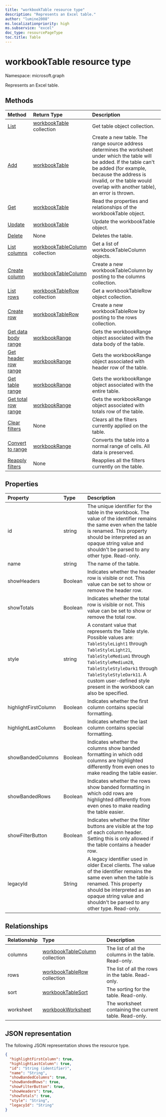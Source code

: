 ```yaml
---
title: "workbookTable resource type"
description: "Represents an Excel table."
author: "lumine2008"
ms.localizationpriority: high
ms.subservice: "excel"
doc_type: resourcePageType
toc.title: Table
---
```


# workbookTable resource type

Namespace: microsoft.graph

Represents an Excel table.


## Methods

| Method		   | Return Type	|Description|
|:---------------|:--------|:----------|
|[List](../api/table-list.md) | [workbookTable](workbooktable.md) collection |Get table object collection. |
|[Add](../api/tablecollection-add.md)|[workbookTable](workbooktable.md)|Create a new table. The range source address determines the worksheet under which the table will be added. If the table can't be added (for example, because the address is invalid, or the table would overlap with another table), an error is thrown.|
|[Get](../api/table-get.md) | [workbookTable](workbooktable.md) |Read the properties and relationships of the workbookTable object.|
|[Update](../api/table-update.md) | [workbookTable](workbooktable.md)	|Update the workbookTable object. |
|[Delete](../api/table-delete.md)|None|Deletes the table.|
|[List columns](../api/table-list-columns.md) |[workbookTableColumn](workbooktablecolumn.md) collection| Get a list of workbookTableColumn objects.|
|[Create column](../api/table-post-columns.md) |[workbookTableColumn](workbooktablecolumn.md)| Create a new workbookTableColumn by posting to the columns collection.|
|[List rows](../api/table-list-rows.md) |[workbookTableRow](workbooktablerow.md) collection| Get a workbookTableRow object collection.|
|[Create row](../api/table-post-rows.md) |[workbookTableRow](workbooktablerow.md)| Create a new workbookTableRow by posting to the rows collection.|
|[Get data body range](../api/table-databodyrange.md)|[workbookRange](workbookrange.md)|Gets the workbookRange object associated with the data body of the table.|
|[Get header row range](../api/table-headerrowrange.md)|[workbookRange](workbookrange.md)|Gets the workbookRange object associated with header row of the table.|
|[Get table range](../api/table-range.md)|[workbookRange](workbookrange.md)|Gets the workbookRange object associated with the entire table.|
|[Get total row range](../api/table-totalrowrange.md)|[workbookRange](workbookrange.md)|Gets the workbookRange object associated with totals row of the table.|
|[Clear filters](../api/table-clearfilters.md)|None|Clears all the filters currently applied on the table.|
|[Convert to range](../api/table-converttorange.md)|[workbookRange](workbookrange.md)|Converts the table into a normal range of cells. All data is preserved.|
|[Reapply filters](../api/table-reapplyfilters.md)|None|Reapplies all the filters currently on the table.|

## Properties
| Property	   | Type	|Description|
|:---------------|:--------|:----------|
|id|string|The unique identifier for the table in the workbook. The value of the identifier remains the same even when the table is renamed. This property should be interpreted as an opaque string value and shouldn't be parsed to any other type. Read-only.|
|name|string|The name of the table.|
|showHeaders|Boolean|Indicates whether the header row is visible or not. This value can be set to show or remove the header row.|
|showTotals|Boolean|Indicates whether the total row is visible or not. This value can be set to show or remove the total row.|
|style|string|A constant value that represents the Table style. Possible values are: `TableStyleLight1` through `TableStyleLight21`, `TableStyleMedium1` through `TableStyleMedium28`, `TableStyleStyleDark1` through `TableStyleStyleDark11`. A custom user-defined style present in the workbook can also be specified.|
|highlightFirstColumn|Boolean|Indicates whether the first column contains special formatting.	|
|highlightLastColumn|Boolean|Indicates whether the last column contains special formatting.	|
|showBandedColumns|Boolean|Indicates whether the columns show banded formatting in which odd columns are highlighted differently from even ones to make reading the table easier.	|
|showBandedRows|Boolean|Indicates whether the rows show banded formatting in which odd rows are highlighted differently from even ones to make reading the table easier.	|
|showFilterButton|Boolean|Indicates whether the filter buttons are visible at the top of each column header. Setting this is only allowed if the table contains a header row.	|
|legacyId|String|A legacy identifier used in older Excel clients. The value of the identifier remains the same even when the table is renamed. This property should be interpreted as an opaque string value and shouldn't be parsed to any other type. Read-only.	|

## Relationships
| Relationship | Type	|Description|
|:---------------|:--------|:----------|
|columns|[workbookTableColumn](workbooktablecolumn.md) collection|The list of all the columns in the table. Read-only.|
|rows|[workbookTableRow](workbooktablerow.md) collection|The list of all the rows in the table. Read-only.|
|sort|[workbookTableSort](workbooktablesort.md)|The sorting for the table. Read-only.|
|worksheet|[workbookWorksheet](workbookworksheet.md)|The worksheet containing the current table. Read-only.|

## JSON representation

The following JSON representation shows the resource type.

<!--{
  "blockType": "resource",
  "optionalProperties": [
     "legacyId"
  ],
  "baseType": "microsoft.graph.entity",
  "@odata.type": "microsoft.graph.workbookTable"
}-->

```json
{
  "highlightFirstColumn": true,
  "highlightLastColumn": true,
  "id": "String (identifier)",
  "name": "String",
  "showBandedColumns": true,
  "showBandedRows": true,
  "showFilterButton": true,
  "showHeaders": true,
  "showTotals": true,
  "style": "String",
  "legacyId": "String"
}

```

<!-- uuid: 8fcb5dbc-d5aa-4681-8e31-b001d5168d79
2015-10-25 14:57:30 UTC -->
<!-- {
  "type": "#page.annotation",
  "description": "Table resource",
  "keywords": "",
  "section": "documentation",
  "tocPath": ""
}-->

